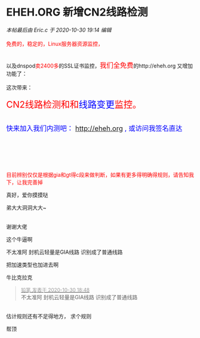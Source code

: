 # EHEH.ORG 新增CN2线路检测


<i class="pstatus"> 本帖最后由 Eric.c 于 2020-10-30 19:14 编辑 </i><br />
<br />
<font color="Red">免费的，稳定的，Linux服务器资源监控，<br />
</font><br />
<br />
以及dnspod<font color="Red">卖2400多</font>的SSL证书监控，<font color="Red"><font size="4">我们全免费</font></font>的http://eheh.org 又增加功能了：<br />
<br />
这次带来：<br />
<br />
<font size="5"><font color="Red">CN2线路检测和和<font color="Blue">线路变更</font>监控。</font></font><br />
<br />
<br />
<font color="Blue"><font size="4">快来加入我们内测吧： http://eheh.org , 或访问我签名直达</font></font><br />
<br />
<br />
<br />
<img id="aimg_IYiyI" onclick="zoom(this, this.src, 0, 0, 0)" class="zoom" src="https://01.urlnode.com/2020/10/30/42633639acf88e2d2b511a7bdd24229.png" onmouseover="img_onmouseoverfunc(this)" onload="thumbImg(this)" border="0" alt="" /><br />
<br />
<br />
<br />
<font color="Red">目前辨别仅仅是根据gia和gt得c段来做判断，如果有更多得明确得规则，请告知我下，让我完善掉</font>

真好，爱你摸摸哒

弟大大洞洞大大~<br />
<br />
<img src="static/image/smiley/yct/019.gif" smilieid="49" border="0" alt="" />

谢谢大佬<img id="aimg_eR8u5" onclick="zoom(this, this.src, 0, 0, 0)" class="zoom" src="https://cdn.jsdelivr.net/gh/hishis/forum-master/public/images/patch.gif" onmouseover="img_onmouseoverfunc(this)" onload="thumbImg(this)" border="0" alt="" />

这个牛逼啊

不太准阿 封机云轻量是GIA线路 识别成了普通线路

把加速类型也加进去啊

牛比克拉克

<div class="quote"><blockquote><font size="2"><a href="https://www.hostloc.com/forum.php?mod=redirect&amp;goto=findpost&amp;pid=9376609&amp;ptid=760329" target="_blank"><font color="#999999">铅笔 发表于 2020-10-30 18:48</font></a></font><br />
不太准阿 封机云轻量是GIA线路 识别成了普通线路</blockquote></div><br />
估计规则还有不足得地方， 求个规则

帮顶
